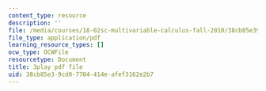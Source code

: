 ```yaml
---
content_type: resource
description: ''
file: /media/courses/18-02sc-multivariable-calculus-fall-2010/38cb85e39cd07784414eafef3162e2b7_p06QDsAPY4g.pdf
file_type: application/pdf
learning_resource_types: []
ocw_type: OCWFile
resourcetype: Document
title: 3play pdf file
uid: 38cb85e3-9cd0-7784-414e-afef3162e2b7
---
```

